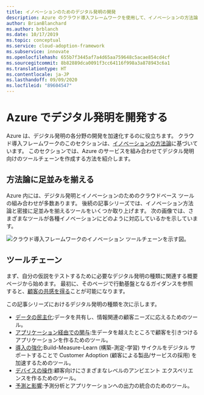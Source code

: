 ```yaml
---
title: イノベーションのためのデジタル発明の開発
description: Azure のクラウド導入フレームワークを使用して、イノベーションの方法論に基づいて、デジタル発明用のツールチェーンを作成します。
author: BrianBlanchard
ms.author: brblanch
ms.date: 10/17/2019
ms.topic: conceptual
ms.service: cloud-adoption-framework
ms.subservice: innovate
ms.openlocfilehash: 655b7f3445af7a4d65aa759648c5acae854cd4cf
ms.sourcegitcommit: 8b82889dca0091f3cc64116f998a3a878943c6a1
ms.translationtype: HT
ms.contentlocale: ja-JP
ms.lasthandoff: 09/09/2020
ms.locfileid: "89604547"
---
```

# <a name="develop-digital-inventions-in-azure"></a>Azure でデジタル発明を開発する

Azure は、デジタル発明の各分野の開発を加速化するのに役立ちます。 クラウド導入フレームワークのこのセクションは、[イノベーションの方法論](../considerations/index.md)に基づいています。 このセクションでは、Azure のサービスを組み合わせてデジタル発明向けのツールチェーンを作成する方法を紹介します。

## <a name="alignment-to-the-methodology"></a>方法論に足並みを揃える

Azure 内には、デジタル発明とイノベーションのためのクラウドベース ツールの組み合わせが多数あります。 後続の記事シリーズでは、イノベーション方法論と密接に足並みを揃えるツールをいくつか取り上げます。 次の画像では、さまざまなツールが各種イノベーションにどのように対応しているかを示しています。

![クラウド導入フレームワークのイノベーション ツールチェーンを示す図。](../../_images/innovate/innovate-toolchain.png)

## <a name="toolchain"></a>ツールチェーン

まず、自分の仮説をテストするために必要なデジタル発明の種類に関連する概要ページから始めます。 最初に、そのページで行動基盤となるガイダンスを参照すると、[顧客の共感を得る](../considerations/build.md)ことが可能になります。

この記事シリーズにおけるデジタル発明の種類を次に示します。

- [データの民主化](./data.md):データを共有し、情報関連の顧客ニーズに応えるためのツール。
- [アプリケーション経由での関与](./apps.md):生データを越えたところで顧客を引きつけるアプリケーションを作るためのツール。
- [導入の強化](./ci-cd.md):Build-Measure-Learn (構築-測定-学習) サイクルをデジタル サポートすることで Customer Adoption (顧客による製品/サービスの採用) を加速するためのツール。
- [デバイスの操作](./devices.md):顧客向けにさまざまなレベルのアンビエント エクスペリエンスを作るためのツール。
- [予測と影響](./predict.md):予測分析とアプリケーションへの出力の統合のためのツール。
